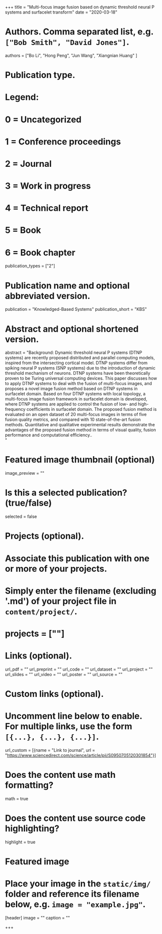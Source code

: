 +++
title = "Multi-focus image fusion based on dynamic threshold neural P systems and surfacelet transform"
date = "2020-03-18"

# Authors. Comma separated list, e.g. `["Bob Smith", "David Jones"]`.
authors = ["Bo Li", "Hong Peng", "Jun Wang", "Xiangnian Huang" ]

# Publication type.
# Legend:
# 0 = Uncategorized
# 1 = Conference proceedings
# 2 = Journal
# 3 = Work in progress
# 4 = Technical report
# 5 = Book
# 6 = Book chapter
publication_types = ["2"]

# Publication name and optional abbreviated version.
publication = "Knowledged-Based Systems"
publication_short = "KBS"

# Abstract and optional shortened version.
abstract = "Background: Dynamic threshold neural P systems (DTNP systems) are recently proposed distributed and parallel computing models, inspired from the intersecting cortical model. DTNP systems differ from spiking neural P systems (SNP systems) due to the introduction of dynamic threshold mechanism of neurons. DTNP systems have been theoretically proven to be Turing universal computing devices. This paper discusses how to apply DTNP systems to deal with the fusion of multi-focus images, and proposes a novel image fusion method based on DTNP systems in surfacelet domain. Based on four DTNP systems with local topology, a multi-focus image fusion framework in surfacelet domain is developed, where DTNP systems are applied to control the fusion of low- and high-frequency coefficients in surfacelet domain. The proposed fusion method is evaluated on an open dataset of 20 multi-focus images in terms of five fusion quality metrics, and compared with 10 state-of-the-art fusion methods. Quantitative and qualitative experimental results demonstrate the advantages of the proposed fusion method in terms of visual quality, fusion performance and computational efficiency..<br>"

# Featured image thumbnail (optional)
image_preview = ""

# Is this a selected publication? (true/false)
selected = false

# Projects (optional).
#   Associate this publication with one or more of your projects.
#   Simply enter the filename (excluding '.md') of your project file in `content/project/`.
# projects = [""]

# Links (optional).
url_pdf = ""
url_preprint = ""
url_code = ""
url_dataset = ""
url_project = ""
url_slides = ""
url_video = ""
url_poster = ""
url_source = ""

# Custom links (optional).
#   Uncomment line below to enable. For multiple links, use the form `[{...}, {...}, {...}]`.
url_custom = [{name = "Link to journal", url = "https://www.sciencedirect.com/science/article/pii/S0950705120301854"}]

# Does the content use math formatting?
math = true

# Does the content use source code highlighting?
highlight = true

# Featured image
# Place your image in the `static/img/` folder and reference its filename below, e.g. `image = "example.jpg"`.
[header]
image = ""
caption = ""

+++

<!-- More detail can easily be written here using *Markdown* and $\rm \LaTeX$ math code. -->
